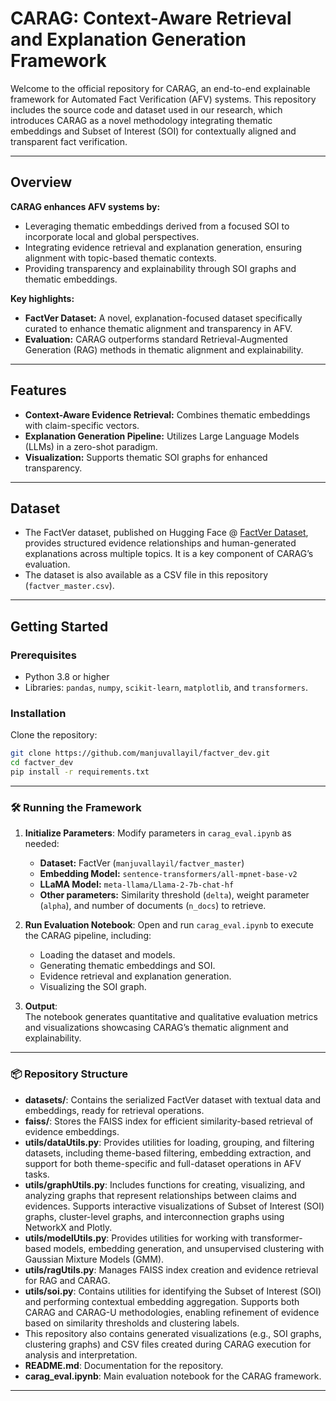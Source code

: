 # CARAG: Context-Aware Retrieval and Explanation Generation Framework

Welcome to the official repository for CARAG, an end-to-end explainable framework for Automated Fact Verification (AFV) systems. This repository includes the source code and dataset used in our research, which introduces CARAG as a novel methodology integrating thematic embeddings and Subset of Interest (SOI) for contextually aligned and transparent fact verification.

---

## Overview

**CARAG enhances AFV systems by:**

- Leveraging thematic embeddings derived from a focused SOI to incorporate local and global perspectives.
- Integrating evidence retrieval and explanation generation, ensuring alignment with topic-based thematic contexts.
- Providing transparency and explainability through SOI graphs and thematic embeddings.

**Key highlights:**

- **FactVer Dataset:** A novel, explanation-focused dataset specifically curated to enhance thematic alignment and transparency in AFV.
- **Evaluation:** CARAG outperforms standard Retrieval-Augmented Generation (RAG) methods in thematic alignment and explainability.

---

## Features

- **Context-Aware Evidence Retrieval:** Combines thematic embeddings with claim-specific vectors.
- **Explanation Generation Pipeline:** Utilizes Large Language Models (LLMs) in a zero-shot paradigm.
- **Visualization:** Supports thematic SOI graphs for enhanced transparency.

---

## Dataset

- The FactVer dataset, published on Hugging Face @ [FactVer Dataset](https://huggingface.co/datasets/manjuvallayil/factver_master), provides structured evidence relationships and human-generated explanations across multiple topics. It is a key component of CARAG’s evaluation.
- The dataset is also available as a CSV file in this repository (`factver_master.csv`).

---

## Getting Started

### Prerequisites

- Python 3.8 or higher
- Libraries: `pandas`, `numpy`, `scikit-learn`, `matplotlib`, and `transformers`.

### Installation

Clone the repository:

```bash
git clone https://github.com/manjuvallayil/factver_dev.git
cd factver_dev
pip install -r requirements.txt
```
---

### 🛠️ Running the Framework

1. **Initialize Parameters**: Modify parameters in `carag_eval.ipynb` as needed:
   - **Dataset:** FactVer (`manjuvallayil/factver_master`)
   - **Embedding Model:** `sentence-transformers/all-mpnet-base-v2`
   - **LLaMA Model:** `meta-llama/Llama-2-7b-chat-hf`
   - **Other parameters:** Similarity threshold (`delta`), weight parameter (`alpha`), and number of documents (`n_docs`) to retrieve.

2. **Run Evaluation Notebook**: Open and run `carag_eval.ipynb` to execute the CARAG pipeline, including:
   - Loading the dataset and models.
   - Generating thematic embeddings and SOI.
   - Evidence retrieval and explanation generation.
   - Visualizing the SOI graph.

3. **Output**:  
   The notebook generates quantitative and qualitative evaluation metrics and visualizations showcasing CARAG’s thematic alignment and explainability.

---

### 📦 Repository Structure

- **datasets/**: Contains the serialized FactVer dataset with textual data and embeddings, ready for retrieval operations.
- **faiss/**: Stores the FAISS index for efficient similarity-based retrieval of evidence embeddings.
- **utils/dataUtils.py**: Provides utilities for loading, grouping, and filtering datasets, including theme-based filtering, embedding extraction, and support for both theme-specific and full-dataset operations in AFV tasks.
- **utils/graphUtils.py**: Includes functions for creating, visualizing, and analyzing graphs that represent relationships between claims and evidences. Supports interactive visualizations of Subset of Interest (SOI) graphs, cluster-level graphs, and interconnection graphs using NetworkX and Plotly.
- **utils/modelUtils.py**: Provides utilities for working with transformer-based models, embedding generation, and unsupervised clustering with Gaussian Mixture Models (GMM).
- **utils/ragUtils.py**: Manages FAISS index creation and evidence retrieval for RAG and CARAG.
- **utils/soi.py**: Contains utilities for identifying the Subset of Interest (SOI) and performing contextual embedding aggregation. Supports both CARAG and CARAG-U methodologies, enabling refinement of evidence based on similarity thresholds and clustering labels.
- This repository also contains generated visualizations (e.g., SOI graphs, clustering graphs) and CSV files created during CARAG execution for analysis and interpretation.
- **README.md**: Documentation for the repository.
- **carag_eval.ipynb**: Main evaluation notebook for the CARAG framework.

---
